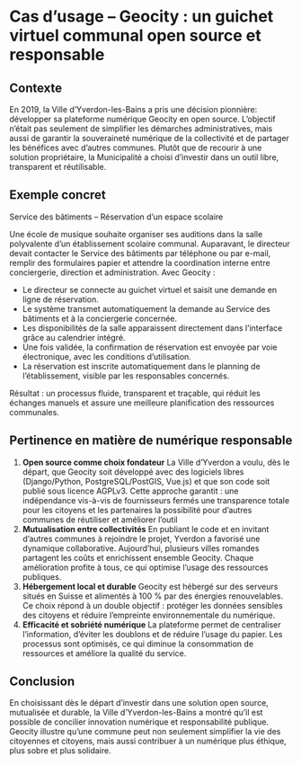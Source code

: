 # Cas d’usage – Geocity : un guichet virtuel communal open source et responsable

## Contexte

En 2019, la Ville d’Yverdon-les-Bains a pris une décision pionnière: développer sa plateforme numérique Geocity en open source. L’objectif n’était pas seulement de simplifier les démarches administratives, mais aussi de garantir la souveraineté numérique de la collectivité et de partager les bénéfices avec d’autres communes. Plutôt que de recourir à une solution propriétaire, la Municipalité a choisi d’investir dans un outil libre, transparent et réutilisable.

## Exemple concret

Service des bâtiments – Réservation d’un espace scolaire

Une école de musique souhaite organiser ses auditions dans la salle polyvalente d’un établissement scolaire communal. Auparavant, le directeur devait contacter le Service des bâtiments par téléphone ou par e-mail, remplir des formulaires papier et attendre la coordination interne entre conciergerie, direction et administration.
Avec Geocity :
 
* Le directeur se connecte au guichet virtuel et saisit une demande en ligne de réservation. 
* Le système transmet automatiquement la demande au Service des bâtiments et à la conciergerie concernée. 
* Les disponibilités de la salle apparaissent directement dans l’interface grâce au calendrier intégré. 
* Une fois validée, la confirmation de réservation est envoyée par voie électronique, avec les conditions d’utilisation. 
* La réservation est inscrite automatiquement dans le planning de l’établissement, visible par les responsables concernés.

Résultat : un processus fluide, transparent et traçable, qui réduit les échanges manuels et assure une meilleure planification des ressources communales.

## Pertinence en matière de numérique responsable
1. **Open source comme choix fondateur**
   La Ville d’Yverdon a voulu, dès le départ, que Geocity soit développé avec des logiciels libres (Django/Python, PostgreSQL/PostGIS, Vue.js) et que son code soit publié sous licence AGPLv3. Cette approche garantit :
   une indépendance vis-à-vis de fournisseurs fermés
   une transparence totale pour les citoyens et les partenaires
   la possibilité pour d’autres communes de réutiliser et améliorer l’outil
2. **Mutualisation entre collectivités**
   En publiant le code et en invitant d’autres communes à rejoindre le projet, Yverdon a favorisé une dynamique collaborative. Aujourd’hui, plusieurs villes romandes partagent les coûts et enrichissent ensemble Geocity. Chaque amélioration profite à tous, ce qui optimise l’usage des ressources publiques.
3. **Hébergement local et durable**
   Geocity est hébergé sur des serveurs situés en Suisse et alimentés à 100 % par des énergies renouvelables. Ce choix répond à un double objectif : protéger les données sensibles des citoyens et réduire l’empreinte environnementale du numérique.
4. **Efficacité et sobriété numérique**
   La plateforme permet de centraliser l’information, d’éviter les doublons et de réduire l’usage du papier. Les processus sont optimisés, ce qui diminue la consommation de ressources et améliore la qualité du service.

## Conclusion
En choisissant dès le départ d’investir dans une solution open source, mutualisée et durable, la Ville d’Yverdon-les-Bains a montré qu’il est possible de concilier innovation numérique et responsabilité publique. Geocity illustre qu’une commune peut non seulement simplifier la vie des citoyennes et citoyens, mais aussi contribuer à un numérique plus éthique, plus sobre et plus solidaire.